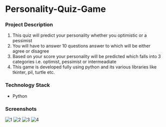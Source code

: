 # Personality-Quiz-Game

### **Project Description**

1. This quiz will predict your personality whether you optimistic or a pessimist
2. You will have to answer 10 questions answer to which will be either agree or disagree
3. Based on your score your personality will be predicted which falls into 3 categories i.e. optimist, pessimist or
intermeadiate
4. This game is developed fully using python and its various libraries like tkinter, pil, turtle etc.

### **Technology Stack**
- Python

### **Screenshots**
![1](https://user-images.githubusercontent.com/84861665/156521046-d9d4c7ab-93f5-4a93-9c22-e9f12502f4a5.png)
![2](https://user-images.githubusercontent.com/84861665/156521110-f953755f-509b-4f69-89ff-b73abb541eb7.png)
![3](https://user-images.githubusercontent.com/84861665/156521151-addb157d-6d51-4de9-93d8-ecdc7312150b.png)
![4](https://user-images.githubusercontent.com/84861665/156521169-6744a65e-36dd-446c-9566-23a8b52d91a2.png)

